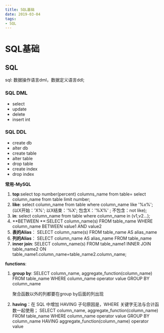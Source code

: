 ```yaml
---
title: SQL基础 
date: 2019-03-04
tags: 
- SQL
---
```



# SQL基础

## SQL

sql: 数据操作语言dml，数据定义语言ddl;

### SQL DML

* select
* update
* delete
* insert int

### SQL DDL

* create db
* alter db
* create table
* alter table
* drop table
* create index
* drop index



**常用-MySQL**

1. **top**:select  top number(percent) columns_name from table= select column_name from table limit number;
2. **like**: select column_name from table where column_name like '%x%';  (以X开始：'X%'; 以X结束：'%X'; 包含X：'%X%' ; 不包含：not like);
3. **in**: select column_name from table where column_name in (v1,v2...);
4. **BETWEEN **:SELECT column_name(s) FROM table_name WHERE column_name BETWEEN value1 AND value2
5. **表的Alias**：
   SELECT column_name(s)
   FROM table_name
   AS alias_name
6. **列的Alias**：
     SELECT column_name AS alias_name
       FROM table_name
7. **inner join**:
     SELECT column_name(s)
       FROM table_name1
       INNER JOIN table_name2 
       ON table_name1.column_name=table_name2.column_name;

**functions**:

1. **group by**: 
   SELECT column_name, aggregate_function(column_name)
   FROM table_name
   WHERE column_name operator value
   GROUP BY column_name

   聚合函数以外的列都要在group by后面的列出现

2. **having**：在 SQL 中增加 HAVING 子句原因是，WHERE 关键字无法与合计函数一起使用；
   SELECT column_name, aggregate_function(column_name)
   FROM table_name
   WHERE column_name operator value
   GROUP BY column_name
   HAVING aggregate_function(column_name) operator value









